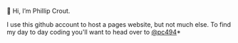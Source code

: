 👋 Hi, I’m Phillip Crout.

I use this github account to host a pages website, but not much else. To find my day to day coding you'll want to head over to [@pc494](https://github.com/pc494)*
